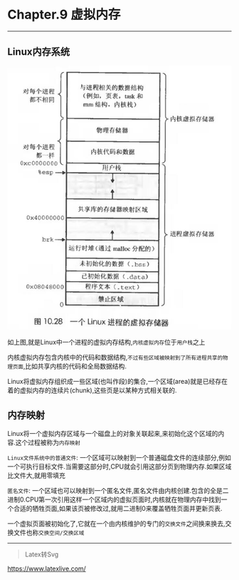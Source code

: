 # Chapter.9 虚拟内存

---------------

## Linux内存系统

![](s1.jpg)

如上图,就是Linux中一个进程的虚拟内存结构,`内核虚拟内存`位于`用户栈`之上  

内核虚拟内存包含内核中的代码和数据结构,`不过有些区域被映射到了所有进程共享的物理页面`,比如共享内核的代码和全局数据结构.

Linux将虚拟内存组织成一些区域(也叫作段)的集合,一个区域(area)就是已经存在着的虚拟内存的连续片(chunk),这些页是以某种方式相关联的.

## 内存映射

Linux将一个虚拟内存区域与一个磁盘上的对象关联起来,来初始化这个区域的内容.这个过程被称为`内存映射`

`Linux文件系统中的普通文件`: 一个区域可以映射到一个普通磁盘文件的连续部分,例如一个可执行目标文件.当需要这部分时,CPU就会引用这部分页到物理内存.如果区域比文件大,就用零填充

`匿名文件`: 一个区域也可以映射到一个匿名文件,匿名文件由内核创建.包含的全是二进制0.CPU第一次引用这样一个区域内的虚拟页面时,内核就在物理内存中找到一个合适的牺牲页面,如果该页被修改过,就用二进制0来覆盖牺牲页面并更新页表.

一个虚拟页面被初始化了,它就在一个由内核维护的专门的`交换文件`之间换来换去,交换文件也称`交换空间/交换区域`






--------------


> Latex转Svg

https://www.latexlive.com/